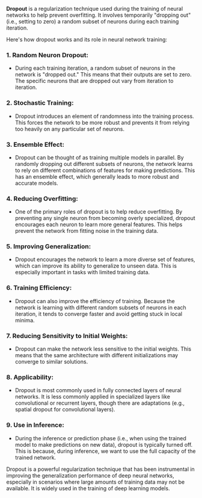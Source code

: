 **Dropout** is a regularization technique used during the training of neural networks to help prevent overfitting. It involves temporarily "dropping out" (i.e., setting to zero) a random subset of neurons during each training iteration.

Here's how dropout works and its role in neural network training:

### 1. **Random Neuron Dropout**:

- During each training iteration, a random subset of neurons in the network is "dropped out." This means that their outputs are set to zero. The specific neurons that are dropped out vary from iteration to iteration.

### 2. **Stochastic Training**:

- Dropout introduces an element of randomness into the training process. This forces the network to be more robust and prevents it from relying too heavily on any particular set of neurons.

### 3. **Ensemble Effect**:

- Dropout can be thought of as training multiple models in parallel. By randomly dropping out different subsets of neurons, the network learns to rely on different combinations of features for making predictions. This has an ensemble effect, which generally leads to more robust and accurate models.

### 4. **Reducing Overfitting**:

- One of the primary roles of dropout is to help reduce overfitting. By preventing any single neuron from becoming overly specialized, dropout encourages each neuron to learn more general features. This helps prevent the network from fitting noise in the training data.

### 5. **Improving Generalization**:

- Dropout encourages the network to learn a more diverse set of features, which can improve its ability to generalize to unseen data. This is especially important in tasks with limited training data.

### 6. **Training Efficiency**:

- Dropout can also improve the efficiency of training. Because the network is learning with different random subsets of neurons in each iteration, it tends to converge faster and avoid getting stuck in local minima.

### 7. **Reducing Sensitivity to Initial Weights**:

- Dropout can make the network less sensitive to the initial weights. This means that the same architecture with different initializations may converge to similar solutions.

### 8. **Applicability**:

- Dropout is most commonly used in fully connected layers of neural networks. It is less commonly applied in specialized layers like convolutional or recurrent layers, though there are adaptations (e.g., spatial dropout for convolutional layers).

### 9. **Use in Inference**:

- During the inference or prediction phase (i.e., when using the trained model to make predictions on new data), dropout is typically turned off. This is because, during inference, we want to use the full capacity of the trained network.

Dropout is a powerful regularization technique that has been instrumental in improving the generalization performance of deep neural networks, especially in scenarios where large amounts of training data may not be available. It is widely used in the training of deep learning models.
